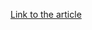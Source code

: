 [Link to the article](https://hornetsecurity.com/en/threat-research/vba-purging-malspam-campaigns/)
